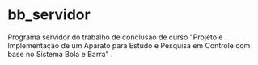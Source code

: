 # bb_servidor
Programa servidor do trabalho de conclusão de curso "Projeto e Implementação de um Aparato para Estudo e Pesquisa em Controle com base no Sistema Bola e Barra" .
